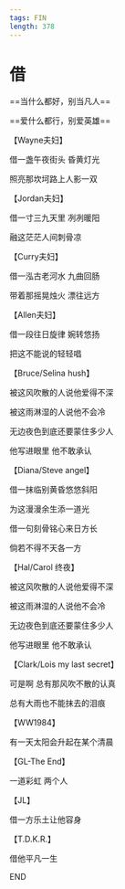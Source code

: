 ```yaml
---
tags: FIN
length: 378
---
```


# 借

==当什么都好，别当凡人==

==爱什么都行，别爱英雄==

【Wayne夫妇】

借一盏午夜街头 昏黄灯光

照亮那坎坷路上人影一双

【Jordan夫妇】

借一寸三九天里 冽冽暖阳

融这茫茫人间刺骨凉

【Curry夫妇】

借一泓古老河水 九曲回肠

带着那摇晃烛火 漂往远方

【Allen夫妇】

借一段往日旋律 婉转悠扬

把这不能说的轻轻唱

【Bruce/Selina hush】

被这风吹散的人说他爱得不深

被这雨淋湿的人说他不会冷

无边夜色到底还要蒙住多少人

他写进眼里 他不敢承认

【Diana/Steve angel】

借一抹临别黄昏悠悠斜阳

为这漫漫余生添一道光

借一句刻骨铭心来日方长

倘若不得不天各一方

【Hal/Carol 终夜】

被这风吹散的人说他爱得不深

被这雨淋湿的人说他不会冷

无边夜色到底还要蒙住多少人

他写进眼里 他不敢承认

【Clark/Lois my last secret】

可是啊 总有那风吹不散的认真

总有大雨也不能抹去的泪痕

【WW1984】

有一天太阳会升起在某个清晨

【GL-The End】

一道彩虹 两个人

【JL】

借一方乐土让他容身

【T.D.K.R.】

借他平凡一生

END
